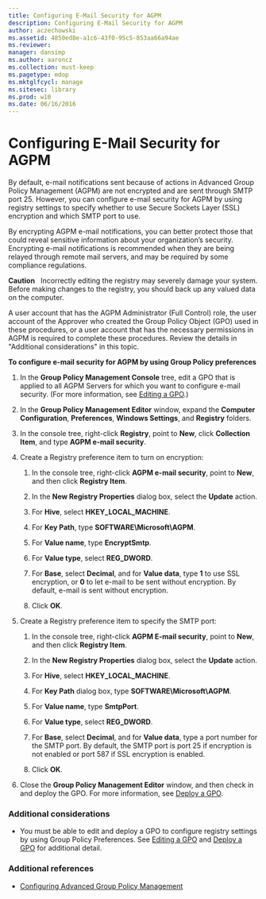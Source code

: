 ```yaml
---
title: Configuring E-Mail Security for AGPM
description: Configuring E-Mail Security for AGPM
author: aczechowski
ms.assetid: 4850ed8e-a1c6-43f0-95c5-853aa66a94ae
ms.reviewer: 
manager: dansimp
ms.author: aaroncz
ms.collection: must-keep
ms.pagetype: mdop
ms.mktglfcycl: manage
ms.sitesec: library
ms.prod: w10
ms.date: 06/16/2016
---
```



# Configuring E-Mail Security for AGPM


By default, e-mail notifications sent because of actions in Advanced Group Policy Management (AGPM) are not encrypted and are sent through SMTP port 25. However, you can configure e-mail security for AGPM by using registry settings to specify whether to use Secure Sockets Layer (SSL) encryption and which SMTP port to use.

By encrypting AGPM e-mail notifications, you can better protect those that could reveal sensitive information about your organization’s security. Encrypting e-mail notifications is recommended when they are being relayed through remote mail servers, and may be required by some compliance regulations.

**Caution**  
Incorrectly editing the registry may severely damage your system. Before making changes to the registry, you should back up any valued data on the computer.

 

A user account that has the AGPM Administrator (Full Control) role, the user account of the Approver who created the Group Policy Object (GPO) used in these procedures, or a user account that has the necessary permissions in AGPM is required to complete these procedures. Review the details in "Additional considerations" in this topic.

**To configure e-mail security for AGPM by using Group Policy preferences**

1.  In the **Group Policy Management Console** tree, edit a GPO that is applied to all AGPM Servers for which you want to configure e-mail security. (For more information, see [Editing a GPO](editing-a-gpo-agpm30ops.md).)

2.  In the **Group Policy Management Editor** window, expand the **Computer Configuration**, **Preferences**, **Windows Settings**, and **Registry** folders.

3.  In the console tree, right-click **Registry**, point to **New**, click **Collection Item**, and type **AGPM e-mail security**.

4.  Create a Registry preference item to turn on encryption:

    1.  In the console tree, right-click **AGPM e-mail security**, point to **New**, and then click **Registry Item**.

    2.  In the **New Registry Properties** dialog box, select the **Update** action.

    3.  For **Hive**, select **HKEY\_LOCAL\_MACHINE**.

    4.  For **Key Path**, type **SOFTWARE\\Microsoft\\AGPM**.

    5.  For **Value name**, type **EncryptSmtp**.

    6.  For **Value type**, select **REG\_DWORD**.

    7.  For **Base**, select **Decimal**, and for **Value data**, type **1** to use SSL encryption, or **0** to let e-mail to be sent without encryption. By default, e-mail is sent without encryption.

    8.  Click **OK**.

5.  Create a Registry preference item to specify the SMTP port:

    1.  In the console tree, right-click **AGPM E-mail security**, point to **New**, and then click **Registry Item**.

    2.  In the **New Registry Properties** dialog box, select the **Update** action.

    3.  For **Hive**, select **HKEY\_LOCAL\_MACHINE**.

    4.  For **Key Path** dialog box, type **SOFTWARE\\Microsoft\\AGPM**.

    5.  For **Value name**, type **SmtpPort**.

    6.  For **Value type**, select **REG\_DWORD**.

    7.  For **Base**, select **Decimal**, and for **Value data**, type a port number for the SMTP port. By default, the SMTP port is port 25 if encryption is not enabled or port 587 if SSL encryption is enabled.

    8.  Click **OK**.

6.  Close the **Group Policy Management Editor** window, and then check in and deploy the GPO. For more information, see [Deploy a GPO](deploy-a-gpo-agpm30ops.md).

### Additional considerations

-   You must be able to edit and deploy a GPO to configure registry settings by using Group Policy Preferences. See [Editing a GPO](editing-a-gpo-agpm30ops.md) and [Deploy a GPO](deploy-a-gpo-agpm30ops.md) for additional detail.

### Additional references

-   [Configuring Advanced Group Policy Management](configuring-advanced-group-policy-management.md)

 

 





